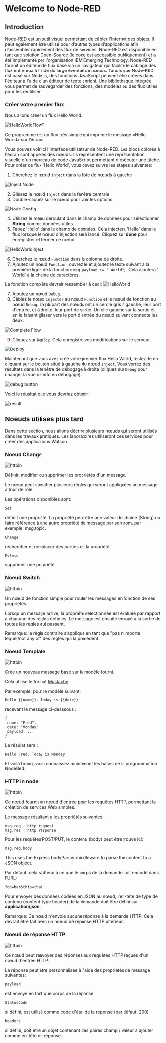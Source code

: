 # Welcome to Node-RED

## Introduction

[Node-RED](http://nodered.org) est un outil visuel permettant de câbler l'Internet des objets. Il peut également être utilisé pour d’autres types d’applications afin d’assembler rapidement des flux de services. Node-RED est disponible en tant que solution Open-Source (le code est accessible publiquement) et a été implémenté par l'organisation IBM Emerging Technology.
Node-RED fournit un éditeur de flux basé via un navigateur qui facilite le câblage des flux entre eux à l'aide du large éventail de nœuds.
Tandis que Node-RED est basé sur Node.js, des fonctions JavaScript peuvent être créées dans l'éditeur à l'aide d'un éditeur de texte enrichi. Une bibliothèque intégrée vous permet de sauvegarder des fonctions, des modèles ou des flux utiles pour les réutiliser.

### Créer votre premier flux

Nous allons créer un flux Hello World.

![HelloWorldFlowT](images/hello_world_flow.png)

Ce programme est un flux très simple qui imprime le message «Hello World» sur l’écran.

Vous pouvez voir ici l'interface utilisateur de Node-RED. Les blocs colorés à l'écran sont appelés des nœuds. Ils représentent une représentation visuelle d'un morceau de code JavaScript permettant d'exécuter une tâche. Pour créer ce flux 'Hello World', vous devez suivre les étapes suivantes:

1. Cherchez le nœud `Inject` dans la liste de nœuds à gauche

![Inject Node](images/inject-node.png)

2. Glissez le nœud `Inject` dans la fenêtre centrale
3. Double-cliquez sur le nœud pour voir les options.

![Node Config](images/node-config.png)

4. Utilisez le menu déroulant dans le champ de données pour sélectionner **String** comme données utiles.
5. Tapez 'Hello' dans le champ de données. Cela injectera 'Hello' dans le flux lorsque le nœud d'injection sera lancé. Cliquez sur **done** pour enregistrer et fermer ce nœud.

![HelloWorldInject](images/hello_world_inject_node.png)

6. Cherchez le nœud `Function` dans la colonne de droite.
7. Ajoutez un nœud `Function`, ouvrez le et ajoutez le texte suivant à la première ligne de la fonction: `msg.payload += " World";`. Cela ajoutera ' World' à la chaine de caractères.

La fonction complète devrait ressembler à ceci: ![HelloWorld](images/complete_hw_func.png)

7. Ajoutez un nœud `Debug`.
8. Câblez le nœud `Injecter` au nœud `Function` et le nœud de fonction au nœud `Debug`. La plupart des nœuds ont un cercle gris à gauche, leur port d'entrée, et à droite, leur port de sortie. Un clic gauche sur la sortie et en le faisant glisser vers le port d'entrée du nœud suivant connecte les deux.

![Complete Flow](images/complete-hw-flow.png)

9. Cliquez sur `Deploy`. Cela enregistre vos modifications sur le serveur.

![Deploy](images/deploy-button.png)

Maintenant que vous avez créé votre premier flux Hello World, testez-le en cliquant sur le bouton situé à gauche du nœud `Inject`. Vous verrez des résultats dans la fenêtre de débogage à droite (cliquez sur `Debug` pour changer la vue de info en débogage).

![debug button](images/debug.png)

Voici le réusltat que vous devriez obtenir :

![result](images/result.png)

## Noeuds utilisés plus tard

Dans cette section, nous allons décrire plusieurs nœuds qui seront utilisés dans les travaux pratiques. Les laboratoires utiliseront ces services pour créer des applications Watson.

### Noeud Change

![httpin](images/node_red_change.png)

Définir, modifier ou supprimer les propriétés d'un message.

Le nœud peut spécifier plusieurs règles qui seront appliquées au message à tour de rôle.

Les opérations disponibles sont:

    Set

définit une propriété. La propriété peut être une valeur de chaîne (String) ou faire référence à une autre propriété de message par son nom, par exemple: msg.topic.

    Change

rechercher et remplacer des parties de la propriété.

    Delete

supprimer une propriété.

### Noeud Switch

![httpin](images/node_red_switch.png)

Un nœud de fonction simple pour router les messages en fonction de ses propriétés.

Lorsqu'un message arrive, la propriété sélectionnée est évaluée par rapport à chacune des règles définies. Le message est ensuite envoyé à la sortie de toutes les règles qui passent.

Remarque: la règle contraire s’applique en tant que "pas n'importe lequel/not any of" des règles qui la précèdent.

### Noeud Template

![httpin](images/node_red_template.png)

Crée un nouveau message basé sur le modèle fourni.

Cela utilise le format [Mustache](https://github.com/janl/mustache.js).

Par exemple, pour le modèle suivant:

    Hello {{name}}. Today is {{date}}

recevant le message ci-desssous :

    {
     name: "Fred",
     date: "Monday"
     payload: ...
    }

Le résulat sera :

    Hello Fred. Today is Monday

Et voilà bravo, vous connaissez maintenant les bases de la programmation NodeRed.

### HTTP in node

![httpin](images/node_red_httpinput.png)

Ce nœud fournit un nœud d'entrée pour les requêtes HTTP, permettant la création de services Web simples.

Le message résultant a les propriétés suivantes:

    msg.req : http request
    msg.res : http response

Pour les requêtes POST/PUT, le contenu (body) peut être trouvé ici:

    msg.req.body

This uses the Express bodyParser middleware to parse the content to a JSON object.

Par défaut, cela s’attend à ce que le corps de la demande soit encodé dans l’URL:

    foo=bar&this=that

Pour envoyer des données codées en JSON au nœud, l'en-tête de type de contenu (content-type header) de la demande doit être défini sur **application/json**.

Remarque: Ce nœud n'envoie aucune réponse à la demande HTTP. Cela devrait être fait avec un noeud de réponse HTTP ultérieur.

### Noeud de réponse HTTP

![httpin](images/node_red_httpresponse.png)

Ce nœud peut renvoyer des réponses aux requêtes HTTP reçues d'un nœud d'entrée HTTP.

La réponse peut être personnalisée à l'aide des propriétés de message suivantes:

    payload

est envoyé en tant que corps de la réponse

    StatusCode

si défini, est utilisé comme code d'état de la réponse (par défaut: 200)

    headers

si défini, doit être un objet contenant des paires champ / valeur à ajouter comme en-tête de réponse.
